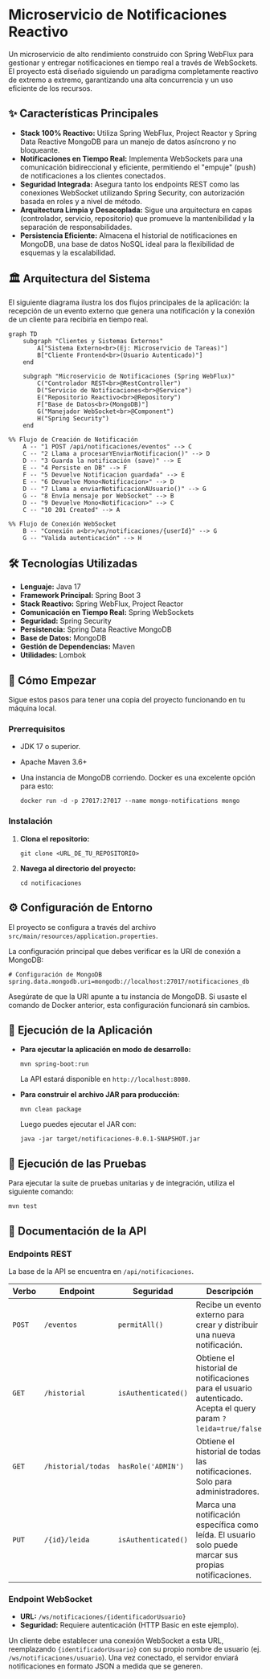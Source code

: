 # **Microservicio de Notificaciones Reactivo**

Un microservicio de alto rendimiento construido con Spring WebFlux para gestionar y entregar notificaciones en tiempo real a través de WebSockets. El proyecto está diseñado siguiendo un paradigma completamente reactivo de extremo a extremo, garantizando una alta concurrencia y un uso eficiente de los recursos.

## **✨ Características Principales**

- **Stack 100% Reactivo:** Utiliza Spring WebFlux, Project Reactor y Spring Data Reactive MongoDB para un manejo de datos asíncrono y no bloqueante.
- **Notificaciones en Tiempo Real:** Implementa WebSockets para una comunicación bidireccional y eficiente, permitiendo el "empuje" (push) de notificaciones a los clientes conectados.
- **Seguridad Integrada:** Asegura tanto los endpoints REST como las conexiones WebSocket utilizando Spring Security, con autorización basada en roles y a nivel de método.
- **Arquitectura Limpia y Desacoplada:** Sigue una arquitectura en capas (controlador, servicio, repositorio) que promueve la mantenibilidad y la separación de responsabilidades.
- **Persistencia Eficiente:** Almacena el historial de notificaciones en MongoDB, una base de datos NoSQL ideal para la flexibilidad de esquemas y la escalabilidad.

## **🏛️ Arquitectura del Sistema**

El siguiente diagrama ilustra los dos flujos principales de la aplicación: la recepción de un evento externo que genera una notificación y la conexión de un cliente para recibirla en tiempo real.

```mermaid
graph TD
    subgraph "Clientes y Sistemas Externos"
        A["Sistema Externo<br>(Ej: Microservicio de Tareas)"]
        B["Cliente Frontend<br>(Usuario Autenticado)"]
    end

    subgraph "Microservicio de Notificaciones (Spring WebFlux)"
        C("Controlador REST<br>@RestController")
        D("Servicio de Notificaciones<br>@Service")
        E("Repositorio Reactivo<br>@Repository")
        F["Base de Datos<br>(MongoDB)"]
        G("Manejador WebSocket<br>@Component")
        H("Spring Security")
    end

%% Flujo de Creación de Notificación
    A -- "1 POST /api/notificaciones/eventos" --> C
    C -- "2 Llama a procesarYEnviarNotificacion()" --> D
    D -- "3 Guarda la notificación (save)" --> E
    E -- "4 Persiste en DB" --> F
    F -- "5 Devuelve Notificacion guardada" --> E
    E -- "6 Devuelve Mono<Notificacion>" --> D
    D -- "7 Llama a enviarNotificacionAUsuario()" --> G
    G -- "8 Envía mensaje por WebSocket" --> B
    D -- "9 Devuelve Mono<Notificacion>" --> C
    C -- "10 201 Created" --> A

%% Flujo de Conexión WebSocket
    B -- "Conexión a<br>/ws/notificaciones/{userId}" --> G
    G -- "Valida autenticación" --> H

```

## **🛠️ Tecnologías Utilizadas**

- **Lenguaje:** Java 17
- **Framework Principal:** Spring Boot 3
- **Stack Reactivo:** Spring WebFlux, Project Reactor
- **Comunicación en Tiempo Real:** Spring WebSockets
- **Seguridad:** Spring Security
- **Persistencia:** Spring Data Reactive MongoDB
- **Base de Datos:** MongoDB
- **Gestión de Dependencias:** Maven
- **Utilidades:** Lombok

## **🚀 Cómo Empezar**

Sigue estos pasos para tener una copia del proyecto funcionando en tu máquina local.

### **Prerrequisitos**

- JDK 17 o superior.
- Apache Maven 3.6+
- Una instancia de MongoDB corriendo. Docker es una excelente opción para esto:

    ```
    docker run -d -p 27017:27017 --name mongo-notifications mongo
    
    ```


### **Instalación**

1. **Clona el repositorio:**

    ```
    git clone <URL_DE_TU_REPOSITORIO>
    
    ```

2. **Navega al directorio del proyecto:**

    ```
    cd notificaciones
    
    ```


## **⚙️ Configuración de Entorno**

El proyecto se configura a través del archivo `src/main/resources/application.properties`.

La configuración principal que debes verificar es la URI de conexión a MongoDB:

```
# Configuración de MongoDB
spring.data.mongodb.uri=mongodb://localhost:27017/notificaciones_db

```

Asegúrate de que la URI apunte a tu instancia de MongoDB. Si usaste el comando de Docker anterior, esta configuración funcionará sin cambios.

## **🏃 Ejecución de la Aplicación**

- **Para ejecutar la aplicación en modo de desarrollo:**

    ```
    mvn spring-boot:run
    
    ```

  La API estará disponible en `http://localhost:8080`.

- **Para construir el archivo JAR para producción:**

    ```
    mvn clean package
    
    ```

  Luego puedes ejecutar el JAR con:

    ```
    java -jar target/notificaciones-0.0.1-SNAPSHOT.jar
    
    ```


## **🧪 Ejecución de las Pruebas**

Para ejecutar la suite de pruebas unitarias y de integración, utiliza el siguiente comando:

```
mvn test

```

## **📖 Documentación de la API**

### **Endpoints REST**

La base de la API se encuentra en `/api/notificaciones`.

| **Verbo** | **Endpoint** | **Seguridad** | **Descripción** |
| --- | --- | --- | --- |
| `POST` | `/eventos` | `permitAll()` | Recibe un evento externo para crear y distribuir una nueva notificación. |
| `GET` | `/historial` | `isAuthenticated()` | Obtiene el historial de notificaciones para el usuario autenticado. Acepta el query param `?leida=true/false`. |
| `GET` | `/historial/todas` | `hasRole('ADMIN')` | Obtiene el historial de todas las notificaciones. Solo para administradores. |
| `PUT` | `/{id}/leida` | `isAuthenticated()` | Marca una notificación específica como leída. El usuario solo puede marcar sus propias notificaciones. |

### **Endpoint WebSocket**

- **URL:** `/ws/notificaciones/{identificadorUsuario}`
- **Seguridad:** Requiere autenticación (HTTP Basic en este ejemplo).

Un cliente debe establecer una conexión WebSocket a esta URL, reemplazando `{identificadorUsuario}` con su propio nombre de usuario (ej. `/ws/notificaciones/usuario`). Una vez conectado, el servidor enviará notificaciones en formato JSON a medida que se generen.